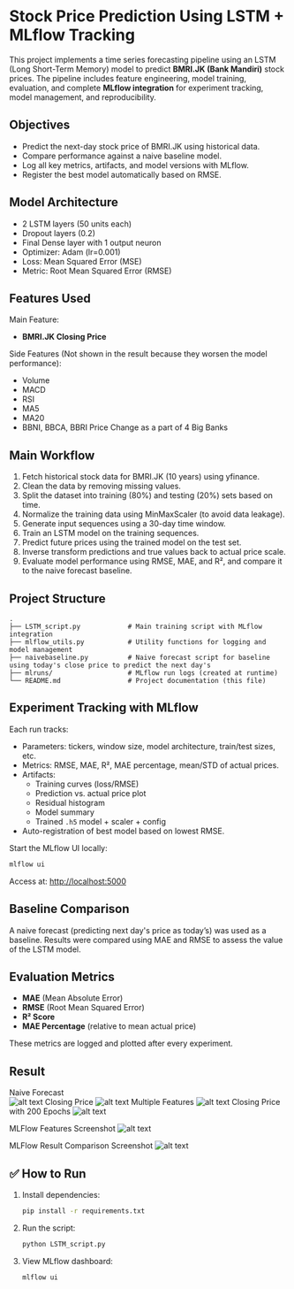 # Stock Price Prediction Using LSTM + MLflow Tracking

This project implements a time series forecasting pipeline using an LSTM (Long Short-Term Memory) model to predict **BMRI.JK (Bank Mandiri)** stock prices. The pipeline includes feature engineering, model training, evaluation, and complete **MLflow integration** for experiment tracking, model management, and reproducibility.

## Objectives

- Predict the next-day stock price of BMRI.JK using historical data.
- Compare performance against a naive baseline model.
- Log all key metrics, artifacts, and model versions with MLflow.
- Register the best model automatically based on RMSE.

## Model Architecture

- 2 LSTM layers (50 units each)
- Dropout layers (0.2)
- Final Dense layer with 1 output neuron
- Optimizer: Adam (lr=0.001)
- Loss: Mean Squared Error (MSE)
- Metric: Root Mean Squared Error (RMSE)

## Features Used
   Main Feature:
   - **BMRI.JK Closing Price**

   Side Features (Not shown in the result because they worsen the model performance):
   - Volume
   - MACD
   - RSI
   - MA5
   - MA20
   - BBNI, BBCA, BBRI Price Change as a part of 4 Big Banks

## Main Workflow
   1. Fetch historical stock data for BMRI.JK (10 years) using yfinance.
   2. Clean the data by removing missing values.
   3. Split the dataset into training (80%) and testing (20%) sets based on time.
   4. Normalize the training data using MinMaxScaler (to avoid data leakage).
   5. Generate input sequences using a 30-day time window.
   6. Train an LSTM model on the training sequences.
   7. Predict future prices using the trained model on the test set.
   8. Inverse transform predictions and true values back to actual price scale.
   9. Evaluate model performance using RMSE, MAE, and R², and compare it to the naive forecast baseline.

## Project Structure

```
.
├── LSTM_script.py            # Main training script with MLflow integration
├── mlflow_utils.py           # Utility functions for logging and model management
├── naivebaseline.py          # Naive forecast script for baseline using today's close price to predict the next day's
├── mlruns/                   # MLflow run logs (created at runtime)
└── README.md                 # Project documentation (this file)
```

## Experiment Tracking with MLflow

Each run tracks:

- Parameters: tickers, window size, model architecture, train/test sizes, etc.
- Metrics: RMSE, MAE, R², MAE percentage, mean/STD of actual prices.
- Artifacts: 
  - Training curves (loss/RMSE)
  - Prediction vs. actual price plot
  - Residual histogram
  - Model summary
  - Trained `.h5` model + scaler + config
- Auto-registration of best model based on lowest RMSE.

Start the MLflow UI locally:
```bash
mlflow ui
```
Access at: [http://localhost:5000](http://localhost:5000)

## Baseline Comparison

A naive forecast (predicting next day's price as today’s) was used as a baseline. Results were compared using MAE and RMSE to assess the value of the LSTM model.

## Evaluation Metrics

- **MAE** (Mean Absolute Error)
- **RMSE** (Root Mean Squared Error)
- **R² Score**
- **MAE Percentage** (relative to mean actual price)

These metrics are logged and plotted after every experiment.

## Result
Naive Forecast            
![alt text](https://github.com/theis19/Stock-Price-Prediction-using-LSTM-and-MLFlow/blob/main/prediction_plot_naive.png "Naive Forecast") 
Closing Price
![alt text](https://github.com/theis19/Stock-Price-Prediction-using-LSTM-and-MLFlow/blob/main/prediction_plot_close100.png "Closing Price 100 Epochs")
Multiple Features
![alt text](https://github.com/theis19/Stock-Price-Prediction-using-LSTM-and-MLFlow/blob/main/prediction_plot_addfeature.png "Multiple Features")
Closing Price with 200 Epochs
![alt text](https://github.com/theis19/Stock-Price-Prediction-using-LSTM-and-MLFlow/blob/main/prediction_plot_close200.png "Closing Price 200 Epochs")


MLFlow Features Screenshot
![alt text](https://github.com/theis19/Stock-Price-Prediction-using-LSTM-and-MLFlow/blob/main/features.png "Features")

MLFlow Result Comparison Screenshot
![alt text](https://github.com/theis19/Stock-Price-Prediction-using-LSTM-and-MLFlow/blob/main/mlflowresult.png "Comparison Result")


## ✅ How to Run

1. Install dependencies:
   ```bash
   pip install -r requirements.txt
   ```

2. Run the script:
   ```bash
   python LSTM_script.py
   ```

3. View MLflow dashboard:
   ```bash
   mlflow ui
   ```
